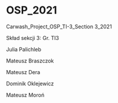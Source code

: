 # OSP_2021
Carwash_Project_OSP_TI-3_Section 3_2021

Skład sekcji 3:
Gr. TI3

Julia Palichleb

Mateusz Braszczok

Mateusz Dera

Dominik Oklejewicz

Mateusz Moroń
